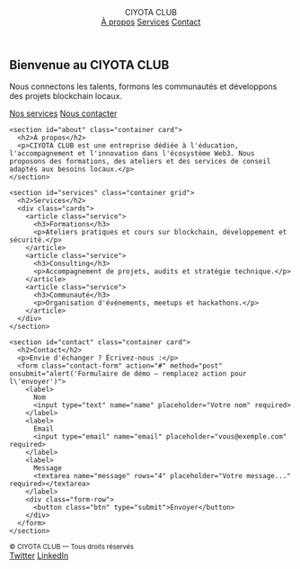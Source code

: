 <!doctype html>
<html lang="fr">
<head>
  <meta charset="utf-8" />
  <meta name="viewport" content="width=device-width,initial-scale=1" />
  <title>CIYOTA CLUB</title>
  <link rel="stylesheet" href="ciyota.css">
</head>
<body>
  <header class="site-header">
    <div class="container header-inner">
      <div class="logo">CIYOTA <span class="club">CLUB</span></div>
      <nav class="nav">
        <a href="#about">À propos</a>
        <a href="#services">Services</a>
        <a href="#contact">Contact</a>
      </nav>
    </div>
  </header>

  <main>
    <section class="hero">
      <div class="container">
        <h1>Bienvenue au <strong>CIYOTA CLUB</strong></h1>
        <p>Nous connectons les talents, formons les communautés et développons des projets blockchain locaux.</p>
        <p class="cta-row">
          <a class="btn" href="#services">Nos services</a>
          <a class="btn ghost" href="#contact">Nous contacter</a>
        </p>
      </div>
    </section>

    <section id="about" class="container card">
      <h2>À propos</h2>
      <p>CIYOTA CLUB est une entreprise dédiée à l'éducation, l'accompagnement et l'innovation dans l'écosystème Web3. Nous proposons des formations, des ateliers et des services de conseil adaptés aux besoins locaux.</p>
    </section>

    <section id="services" class="container grid">
      <h2>Services</h2>
      <div class="cards">
        <article class="service">
          <h3>Formations</h3>
          <p>Ateliers pratiques et cours sur blockchain, développement et sécurité.</p>
        </article>
        <article class="service">
          <h3>Consulting</h3>
          <p>Accompagnement de projets, audits et stratégie technique.</p>
        </article>
        <article class="service">
          <h3>Communauté</h3>
          <p>Organisation d'événements, meetups et hackathons.</p>
        </article>
      </div>
    </section>

    <section id="contact" class="container card">
      <h2>Contact</h2>
      <p>Envie d'échanger ? Écrivez-nous :</p>
      <form class="contact-form" action="#" method="post" onsubmit="alert('Formulaire de démo — remplacez action pour l\'envoyer')">
        <label>
          Nom
          <input type="text" name="name" placeholder="Votre nom" required>
        </label>
        <label>
          Email
          <input type="email" name="email" placeholder="vous@exemple.com" required>
        </label>
        <label>
          Message
          <textarea name="message" rows="4" placeholder="Votre message..." required></textarea>
        </label>
        <div class="form-row">
          <button class="btn" type="submit">Envoyer</button>
        </div>
      </form>
    </section>
  </main>

  <footer class="site-footer">
    <div class="container footer-inner">
      <small>© <span id="year"></span> CIYOTA CLUB — Tous droits réservés</small>
      <div class="social">
        <a href="#" aria-label="Twitter">Twitter</a>
        <a href="#" aria-label="LinkedIn">LinkedIn</a>
      </div>
    </div>
  </footer>

  <script>
    // année courante
    document.getElementById('year').textContent = new Date().getFullYear();
  </script>
</body>
</html>
